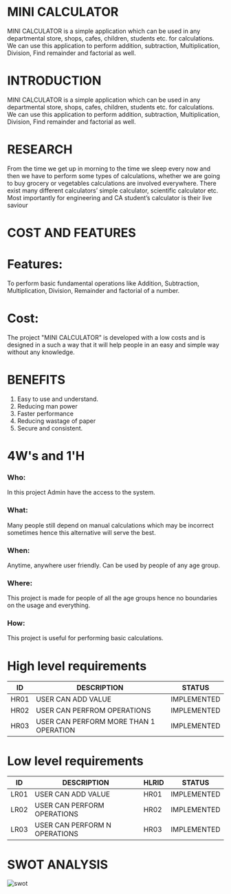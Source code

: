 # MINI CALCULATOR 

MINI CALCULATOR is a simple application which can be used in any departmental store, shops, cafes, children, students etc. for calculations. We can use this application to perform addition, subtraction, Multiplication, Division, Find remainder and factorial as well. 
 
 


# INTRODUCTION
MINI CALCULATOR is a simple application which can be used in any departmental store, shops, cafes, children, students etc. for calculations. We can use this application to perform addition, subtraction, Multiplication, Division, Find remainder and factorial as well. 
# RESEARCH 
From the time we get up in morning to the time we sleep every now and then we have to perform some types of calculations, whether we are going to buy grocery or vegetables calculations are involved everywhere. There exist many different calculators’ simple calculator, scientific calculator etc. Most importantly for engineering and CA student’s calculator is their live saviour
# COST AND FEATURES
# Features: 
To perform basic fundamental operations like Addition, Subtraction, Multiplication, Division, Remainder and factorial of a number.


# Cost:
 The project "MINI CALCULATOR" is developed with a low costs and is designed in a such a way that it will help people in an easy and simple way without any knowledge.

# BENEFITS 
1.	Easy to use and understand.
2.	Reducing man power
3.	Faster performance
4.	Reducing wastage of paper
5.	Secure and consistent.
# 4W's and 1'H
### Who:
In this project Admin have the access to the system.
### What:
Many people still depend on manual calculations which may be incorrect sometimes hence this alternative will serve the best.
### When:
Anytime, anywhere user friendly. Can be used by people of any age group.
### Where:
This project is made for people of all the age groups hence no boundaries on the usage and everything.
### How:
This project is useful for performing basic calculations.
# High level requirements 
ID | DESCRIPTION      | STATUS
---|------------------|-------
HR01|USER CAN ADD VALUE|IMPLEMENTED
HR02|USER CAN PERFROM OPERATIONS|IMPLEMENTED
HR03|USER CAN PERFORM MORE THAN 1 OPERATION|IMPLEMENTED

# Low level requirements
ID|DESCRIPTION|HLRID|STATUS
--|------------|----|------
LR01|USER CAN ADD VALUE|HR01|IMPLEMENTED
LR02|USER CAN PERFORM OPERATIONS|HR02|IMPLEMENTED
LR03|USER CAN PERFORM N OPERATIONS|HR03|IMPLEMENTED 

# SWOT ANALYSIS
![swot](https://user-images.githubusercontent.com/68369404/125161875-80fdcb80-e1a2-11eb-822a-8989bddc1ab0.PNG)

  
